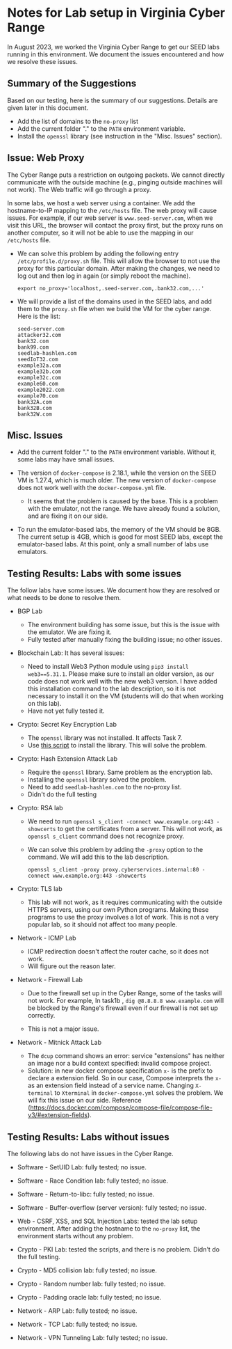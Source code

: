 # Notes for Lab setup in Virginia Cyber Range

In August 2023, we worked the Virginia Cyber Range
to get our SEED labs running in this environment. 
We document the issues encountered and how we resolve
these issues. 

## Summary of the Suggestions

Based on our testing, here is the summary of our suggestions.
Details are given later in this document. 

- Add the list of domains to the `no-proxy` list
- Add the current folder "." to the `PATH` environment variable. 
- Install the `openssl` library (see instruction in the "Misc. Issues" section).


## Issue: Web Proxy

The Cyber Range puts a restriction on outgoing packets. We cannot 
directly communicate with the outside machine (e.g., pinging outside
machines will not work). The Web traffic will go through a 
proxy. 

In some labs, we host a web server using a container. We add the 
hostname-to-IP mapping to the `/etc/hosts` file. The web proxy 
will cause issues. For example, if our web server is `www.seed-server.com`,
when we visit this URL, the browser will contact the proxy first, but
the proxy runs on another computer, so it will not be able to use the 
mapping in our `/etc/hosts` file. 

- We can solve this problem by adding the following 
  entry `/etc/profile.d/proxy.sh` file. This will allow the browser to 
  not use the proxy for this particular domain. After making the changes,
  we need to log out and then log in again (or simply reboot the machine).

  ```
  export no_proxy='localhost,.seed-server.com,.bank32.com,...' 
  ```

- We will provide a list of the domains used in the SEED labs, and add them to the 
  `proxy.sh` file when we build the VM for the cyber range. Here is the list:
  ```
  seed-server.com
  attacker32.com
  bank32.com
  bank99.com
  seedlab-hashlen.com
  seedIoT32.com
  example32a.com
  example32b.com
  example32c.com
  example60.com
  example2022.com
  example70.com
  bank32A.com
  bank32B.com
  bank32W.com
  ```

## Misc. Issues

- Add the current folder "." to the `PATH` environment variable. Without it,
  some labs may have small issues. 

- The version of `docker-compose` is 2.18.1, while the version on the SEED VM
  is 1.27.4, which is much older. The new version of `docker-compose` 
  does not work well with the `docker-compose.yml` file. 

  - It seems that the problem is caused by the base. This is a problem with
    the emulator, not the range. We have already found a solution,
    and are fixing it on our side. 


- To run the emulator-based labs, the memory of the VM should be 8GB. 
  The current setup is 4GB, which is good for most SEED labs, except the 
  emulator-based labs. At this point, only a small number of labs
  use emulators. 


## Testing Results: Labs with some issues

The follow labs have some issues. We document how they are 
resolved or what needs to be done to resolve them. 

- BGP Lab  
  - The environment building has some issue, but this is the issue with the 
    emulator. We are fixing it. 
  - Fully tested after manually fixing the building issue; no other issues.

- Blockchain Lab: It has several issues: 
  - Need to install Web3 Python module using `pip3 install web3==5.31.1`.
    Please make sure to install an older version, as our code does not 
    work well with the new web3 version. I have added this installation
    command to the lab description, so it is not necessary to install 
    it on the VM (students will do that when working on this lab).
  - Have not yet fully tested it. 

- Crypto: Secret Key Encryption Lab 
  - The `openssl` library was not installed. It affects Task 7. 
  - Use [this script](https://github.com/seed-labs/seed-labs/blob/master/lab-setup/ubuntu20.04-vm/src-vm/openssl.sh) to install the library. This will solve the problem. 

- Crypto: Hash Extension Attack Lab 
  - Require the `openssl` library. Same problem as the encryption lab. 
  - Installing the `openssl` library solved the problem. 
  - Need to add `seedlab-hashlen.com` to the no-proxy list. 
  - Didn't do the full testing 

- Crypto: RSA lab 
  - We need to run `openssl s_client -connect www.example.org:443 -showcerts` to 
    get the certificates from a server. This will not work, as `openssl s_client`
    command does not recognize proxy. 

  - We can solve this problem by adding the `-proxy` option to the command. 
    We will add this to the lab description. 
    ```
    openssl s_client -proxy proxy.cyberservices.internal:80 -connect www.example.org:443 -showcerts
    ```

- Crypto: TLS lab
  - This lab will not work, as it requires communicating with the outside HTTPS
    servers, using our own Python programs. Making these programs to use the 
    proxy involves a lot of work. This is not a very popular lab, so 
    it should not affect too many people. 

- Network - ICMP Lab
  - ICMP redirection doesn't affect the router cache, so it does not work.
  - Will figure out the reason later. 

- Network - Firewall Lab 
  - Due to the firewall set up in the Cyber Range, some of the tasks will not 
    work. For example, In task1b , `dig @8.8.8.8 www.example.com` will be 
    blocked by the Range's firewall even if our firewall is not set up correctly. 

  - This is not a major issue. 

- Network - Mitnick Attack Lab
  - The `dcup` command shows an error: service "extensions" has 
    neither an image nor a build context specified: invalid 
    compose project.
  - Solution: in new docker compose specification `x-` is the 
    prefix to declare a extension field. So in our case, 
    Compose interprets the `x-` as an extension field instead of 
    a service name. Changing `X-terminal` to `Xterminal` in 
    `docker-compose.yml` solves the problem. We will fix this 
    issue on our side. 
    Reference (https://docs.docker.com/compose/compose-file/compose-file-v3/#extension-fields). 

## Testing Results: Labs without issues 

The following labs do not have issues in the Cyber Range.

- Software - SetUID Lab: fully tested; no issue.
- Software - Race Condition lab: fully tested; no issue.
- Software - Return-to-libc: fully tested; no issue.
- Software - Buffer-overflow (server version): fully tested; no issue. 

- Web - CSRF, XSS, and SQL Injection Labs: tested the lab setup environment. 
           After adding the hostname to the `no-proxy` list, the environment starts
	   without any problem. 

- Crypto - PKI Lab: tested the scripts, and there is no problem. 
           Didn't do the full testing.
- Crypto - MD5 collision lab: fully tested; no issue.
- Crypto - Random number lab: fully tested; no issue.  
- Crypto - Padding oracle lab: fully tested; no issue.

- Network - ARP Lab: fully tested; no issue.
- Network - TCP Lab: fully tested; no issue.
- Network - VPN Tunneling Lab: fully tested; no issue.

